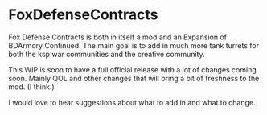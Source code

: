 # FoxDefenseContracts

Fox Defense Contracts is both in itself a mod and an Expansion of BDArmory Continued. The main goal is to add in much more tank turrets for both the ksp war communities and the creative community.

This WIP is soon to have a full official release with a lot of changes coming soon. Mainly QOL and other changes that will bring a bit of freshness to the mod. (I think.) 

I would love to hear suggestions about what to add in and what to change.


